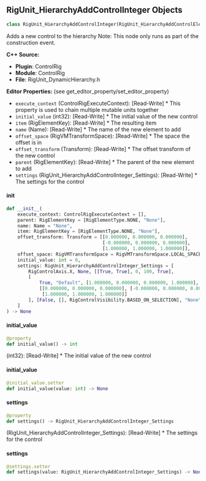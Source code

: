 ## RigUnit_HierarchyAddControlInteger Objects

```python
class RigUnit_HierarchyAddControlInteger(RigUnit_HierarchyAddControlElement)
```

Adds a new control to the hierarchy
Note: This node only runs as part of the construction event.

**C++ Source:**

- **Plugin**: ControlRig
- **Module**: ControlRig
- **File**: RigUnit_DynamicHierarchy.h

**Editor Properties:** (see get_editor_property/set_editor_property)

- ``execute_context`` (ControlRigExecuteContext):  [Read-Write] * This property is used to chain multiple mutable units together
- ``initial_value`` (int32):  [Read-Write] * The initial value of the new control
- ``item`` (RigElementKey):  [Read-Write] * The resulting item
- ``name`` (Name):  [Read-Write] * The name of the new element to add
- ``offset_space`` (RigVMTransformSpace):  [Read-Write] * The space the offset is in
- ``offset_transform`` (Transform):  [Read-Write] * The offset transform of the new control
- ``parent`` (RigElementKey):  [Read-Write] * The parent of the new element to add
- ``settings`` (RigUnit_HierarchyAddControlInteger_Settings):  [Read-Write] * The settings for the control

<a id="unreal.RigUnit_HierarchyAddControlInteger.__init__"></a>

#### __init__

```python
def __init__(
    execute_context: ControlRigExecuteContext = [],
    parent: RigElementKey = [RigElementType.NONE, "None"],
    name: Name = "None",
    item: RigElementKey = [RigElementType.NONE, "None"],
    offset_transform: Transform = [[0.000000, 0.000000, 0.000000],
                                   [-0.000000, 0.000000, 0.000000],
                                   [1.000000, 1.000000, 1.000000]],
    offset_space: RigVMTransformSpace = RigVMTransformSpace.LOCAL_SPACE,
    initial_value: int = 0,
    settings: RigUnit_HierarchyAddControlInteger_Settings = [
        RigControlAxis.X, None, [[True, True], 0, 100, True],
        [
            True, "Default", [1.000000, 0.000000, 0.000000, 1.000000],
            [[0.000000, 0.000000, 0.000000], [-0.000000, 0.000000, 0.000000],
             [1.000000, 1.000000, 1.000000]]
        ], [False, [], RigControlVisibility.BASED_ON_SELECTION], "None"
    ]
) -> None
```

<a id="unreal.RigUnit_HierarchyAddControlInteger.initial_value"></a>

#### initial_value

```python
@property
def initial_value() -> int
```

(int32):  [Read-Write] * The initial value of the new control

<a id="unreal.RigUnit_HierarchyAddControlInteger.initial_value"></a>

#### initial_value

```python
@initial_value.setter
def initial_value(value: int) -> None
```

<a id="unreal.RigUnit_HierarchyAddControlInteger.settings"></a>

#### settings

```python
@property
def settings() -> RigUnit_HierarchyAddControlInteger_Settings
```

(RigUnit_HierarchyAddControlInteger_Settings):  [Read-Write] * The settings for the control

<a id="unreal.RigUnit_HierarchyAddControlInteger.settings"></a>

#### settings

```python
@settings.setter
def settings(value: RigUnit_HierarchyAddControlInteger_Settings) -> None
```

<a id="unreal.RigUnit_HierarchyAddControlVector2D_LimitSettings"></a>